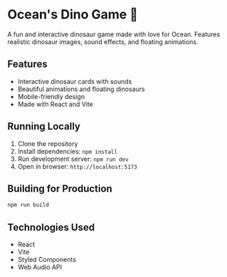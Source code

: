 # Ocean's Dino Game 🦖

A fun and interactive dinosaur game made with love for Ocean. Features realistic dinosaur images, sound effects, and floating animations.

## Features
- Interactive dinosaur cards with sounds
- Beautiful animations and floating dinosaurs
- Mobile-friendly design
- Made with React and Vite

## Running Locally
1. Clone the repository
2. Install dependencies: `npm install`
3. Run development server: `npm run dev`
4. Open in browser: `http://localhost:5173`

## Building for Production
```bash
npm run build
```

## Technologies Used
- React
- Vite
- Styled Components
- Web Audio API
